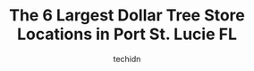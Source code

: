 ---
layout: ampstory
image: https://i0.wp.com/www.depkes.org/wp-content/uploads/2023/06/dollar-tree-0-in-port-st-lucie-fl-1685967304.jpeg?resize=640,853
author: techidn
featured: false
description: Discover the impressive array of Dollar Tree options in Port St. Lucie FL, where you can find 6 of the largest Dollar Tree establishments in the area. From renowned classics to hidden gems, 
title: The 6 Largest Dollar Tree Store Locations in Port St. Lucie FL
cover:
   title: The 6 Largest Dollar Tree Store Locations in Port St. Lucie FL
   subtitle: Rickpate
   background: https://www.depkes.org/wp-content/uploads/2023/06/dollar-tree-0-in-port-st-lucie-fl-1685967304.jpeg

pages: 
 - layout: thirds
   top: <h1>#1 Dollar Tree</h1>
   bottom: "<p>Plenty of products worth going for, but the checkout people continue to jam as much as they can into 1 bag...today, he even set one of my bags on the floor when waiting f</p>"
   background: https://www.depkes.org/wp-content/uploads/2023/06/dollar-tree-1-in-port-st-lucie-fl-1685967304.jpeg
   backgroundblur: true
 - layout: thirds
   top: <h1>#2 Dollar Tree</h1>
   bottom: "<p>10232 S Federal Hwy, Port St. Lucie, FL 34952, United States</p>"
   background: https://images.unsplash.com/photo-1527067829737-402993088e6b?ixlib=rb-4.0.3&ixid=MnwxMjA3fDB8MHxwaG90by1wYWdlfHx8fGVufDB8fHx8&auto=format&fit=crop&w=640&h=853&q=80
   cta:
      link: https://www.depkes.org/blog/the-6-largest-dollar-tree-store-locations-in-port-st-lucie-fl/
      text: The 6 Largest Dollar Tree Store Locations in Port St. Lucie FL
 - layout: thirds
   top: <h1>#3 Dollar Tree</h1>
   bottom: "<p>283 SW Port St Lucie Blvd, Port St. Lucie, FL 34984, United States</p>"
   background: https://images.unsplash.com/photo-1613843873231-1447db182f97?ixlib=rb-4.0.3&ixid=MnwxMjA3fDB8MHxwaG90by1wYWdlfHx8fGVufDB8fHx8&auto=format&fit=crop&w=640&h=853&q=80
   cta:
      link: https://www.depkes.org/blog/the-6-largest-dollar-tree-store-locations-in-port-st-lucie-fl/
      text: The 6 Largest Dollar Tree Store Locations in Port St. Lucie FL
 - layout: thirds
   top: <h1>#4 Dollar Tree</h1>
   bottom: "<p>5505 NW St James Dr, Port St. Lucie, FL 34983, United States</p>"
   background: https://images.unsplash.com/photo-1553949345-eb786bb3f7ba?ixlib=rb-4.0.3&ixid=MnwxMjA3fDB8MHxwaG90by1wYWdlfHx8fGVufDB8fHx8&auto=format&fit=crop&w=640&h=853&q=80
   cta:
      link: https://www.depkes.org/blog/the-6-largest-dollar-tree-store-locations-in-port-st-lucie-fl/
      text: The 6 Largest Dollar Tree Store Locations in Port St. Lucie FL
 - layout: thirds
   top: <h1>#5 Dollar Tree</h1>
   bottom: "<p>3055 SW Port St Lucie Blvd, Port St. Lucie, FL 34953, United States</p>"
   background: https://images.unsplash.com/photo-1602536052359-ef94c21c5948?ixlib=rb-4.0.3&ixid=MnwxMjA3fDB8MHxwaG90by1wYWdlfHx8fGVufDB8fHx8&auto=format&fit=crop&w=640&h=853&q=80
   cta:
      link: https://www.depkes.org/blog/the-6-largest-dollar-tree-store-locations-in-port-st-lucie-fl/
      text: The 6 Largest Dollar Tree Store Locations in Port St. Lucie FL

 - layout: thirds
   middle: Continue reading...
   background: https://images.unsplash.com/photo-1546497974-b213c9efb599?ixlib=rb-4.0.3&ixid=MnwxMjA3fDB8MHxwaG90by1wYWdlfHx8fGVufDB8fHx8&auto=format&fit=crop&w=640&h=853&q=80
   cta:
      link: https://www.depkes.org/blog/the-6-largest-dollar-tree-store-locations-in-port-st-lucie-fl/
      text: The 6 Largest Dollar Tree Store Locations in Port St. Lucie FL
      
---